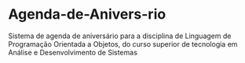 # Agenda-de-Anivers-rio
Sistema de agenda de aniversário para a disciplina de Linguagem de Programação Orientada a Objetos, do curso superior de tecnologia em Análise e Desenvolvimento de Sistemas
